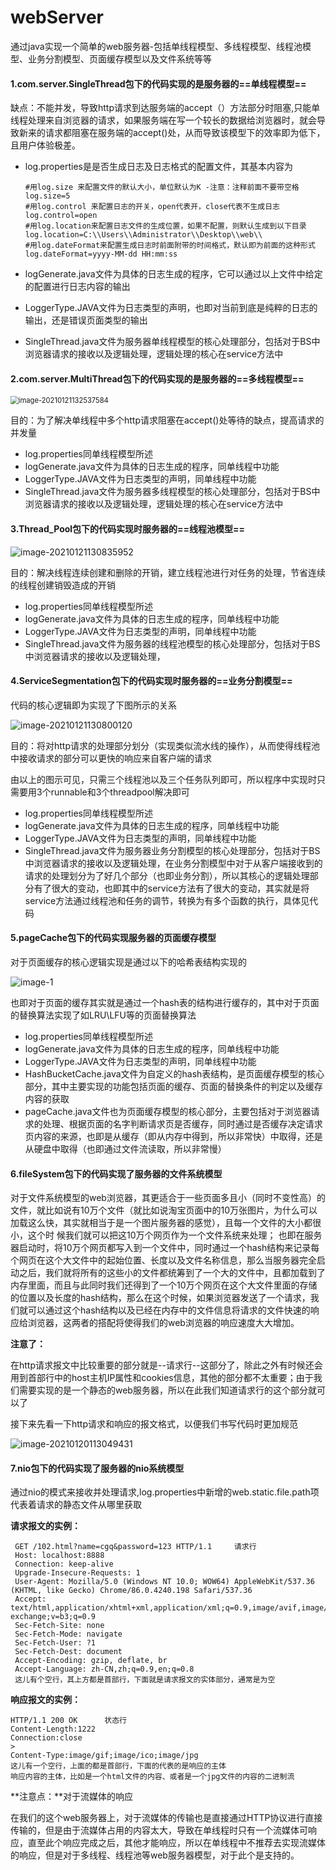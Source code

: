 # webServer
通过java实现一个简单的web服务器-包括单线程模型、多线程模型、线程池模型、业务分割模型、页面缓存模型以及文件系统等等
#### 1.com.server.SingleThread包下的代码实现的是服务器的==单线程模型==

缺点：不能并发，导致http请求到达服务端的accept（）方法部分时阻塞,只能单线程处理来自浏览器的请求，如果服务端在写一个较长的数据给浏览器时，就会导致新来的请求都阻塞在服务端的accept()处，从而导致该模型下的效率即为低下，且用户体验极差。
- log.properties是是否生成日志及日志格式的配置文件，其基本内容为

  ```properties
  #用log.size 来配置文件的默认大小，单位默认为K -注意：注释前面不要带空格
  log.size=5
  #用log.control 来配置日志的开关，open代表开，close代表不生成日志
  log.control=open
  #用log.location来配置日志文件的生成位置，如果不配置，则默认生成到以下目录
  log.location=C:\\Users\\Administrator\\Desktop\\web\\
  #用log.dateFormat来配置生成日志时前面附带的时间格式，默认即为前面的这种形式
  log.dateFormat=yyyy-MM-dd HH:mm:ss
  ```

- logGenerate.java文件为具体的日志生成的程序，它可以通过以上文件中给定的配置进行日志内容的输出

- LoggerType.JAVA文件为日志类型的声明，也即对当前到底是纯粹的日志的输出，还是错误页面类型的输出

- SingleThread.java文件为服务器单线程模型的核心处理部分，包括对于BS中浏览器请求的接收以及逻辑处理，逻辑处理的核心在service方法中

#### 2.com.server.MultiThread包下的代码实现的是服务器的==多线程模型==

<img src="https://github.com/cgq1314520/blog-img/blob/main/image-20210121132537584.png" alt="image-20210121132537584" style="zoom:80%;" />

目的：为了解决单线程中多个http请求阻塞在accept()处等待的缺点，提高请求的并发量

- log.properties同单线程模型所述
- logGenerate.java文件为具体的日志生成的程序，同单线程中功能
- LoggerType.JAVA文件为日志类型的声明，同单线程中功能
- SingleThread.java文件为服务器多线程模型的核心处理部分，包括对于BS中浏览器请求的接收以及逻辑处理，逻辑处理的核心在service方法中

#### 3.Thread_Pool包下的代码实现时服务器的==线程池模型==
![image-20210121130835952](https://github.com/cgq1314520/blog-img/blob/main/image-20210121130835952.png)

目的：解决线程连续创建和删除的开销，建立线程池进行对任务的处理，节省连续的线程创建销毁造成的开销

- log.properties同单线程模型所述
- logGenerate.java文件为具体的日志生成的程序，同单线程中功能
- LoggerType.JAVA文件为日志类型的声明，同单线程中功能
- SingleThread.java文件为服务器的线程池模型的核心处理部分，包括对于BS中浏览器请求的接收以及逻辑处理，

#### 4.ServiceSegmentation包下的代码实现时服务器的==业务分割模型==

代码的核心逻辑即为实现了下图所示的关系

![image-20210121130800120](https://github.com/cgq1314520/blog-img/blob/main/image-20210121130800120.png)

目的：将对http请求的处理部分划分（实现类似流水线的操作），从而使得线程池中接收请求的部分可以更快的响应来自客户端的请求

由以上的图示可见，只需三个线程池以及三个任务队列即可，所以程序中实现时只需要用3个runnable和3个threadpool解决即可

- log.properties同单线程模型所述
- logGenerate.java文件为具体的日志生成的程序，同单线程中功能
- LoggerType.JAVA文件为日志类型的声明，同单线程中功能
- SingleThread.java文件为服务器业务分割模型的核心处理部分，包括对于BS中浏览器请求的接收以及逻辑处理，在业务分割模型中对于从客户端接收到的请求的处理划分为了好几个部分（也即业务分割），所以其核心的逻辑处理部分有了很大的变动，也即其中的service方法有了很大的变动，其实就是将service方法通过线程池和任务的调节，转换为有多个函数的执行，具体见代码

#### 5.pageCache包下的代码实现服务器的页面缓存模型
对于页面缓存的核心逻辑实现是通过以下的哈希表结构实现的

![image-1](https://github.com/cgq1314520/blog-img/blob/main/1.png)

也即对于页面的缓存其实就是通过一个hash表的结构进行缓存的，其中对于页面的替换算法实现了如LRU\LFU等的页面替换算法

- log.properties同单线程模型所述
- logGenerate.java文件为具体的日志生成的程序，同单线程中功能
- LoggerType.JAVA文件为日志类型的声明，同单线程中功能
- HashBucketCache.java文件为自定义的hash表结构，是页面缓存模型的核心部分，其中主要实现的功能包括页面的缓存、页面的替换条件的判定以及缓存内容的获取
- pageCache.java文件也为页面缓存模型的核心部分，主要包括对于浏览器请求的处理、根据页面的名字判断请求页是否缓存，同时通过是否缓存决定请求页内容的来源，也即是从缓存（即从内存中得到，所以非常快）中取得，还是从硬盘中取得（也即通过文件流读取，所以非常慢）

#### 6.fileSystem包下的代码实现了服务器的文件系统模型
对于文件系统模型的web浏览器，其更适合于一些页面多且小（同时不变性高）的文件，就比如说有10万个文件（就比如说淘宝页面中的10万张图片，为什么可以加载这么快，其实就相当于是一个图片服务器的感觉），且每一个文件的大小都很小，这个时
候我们就可以把这10万个网页作为一个文件系统来处理；
也即在服务器启动时，将10万个网页都写入到一个文件中，同时通过一个hash结构来记录每个网页在这个大文件中的起始位置、长度以及文件名称信息，那么当服务器完全启动之后，我们就将所有的这些小的文件都统筹到了一个大的文件中，且都加载到了内存里面，而且与此同时我们还得到了一个10万个网页在这个大文件里面的存储的位置以及长度的hash结构，那么在这个时候，如果浏览器发送了一个请求，我们就可以通过这个hash结构以及已经在内存中的文件信息将请求的文件快速的响应给浏览器，这两者的搭配将使得我们的web浏览器的响应速度大大增加。

**注意了：**

在http请求报文中比较重要的部分就是--请求行--这部分了，除此之外有时候还会用到首部行中的host主机IP属性和cookies信息，其他的部分都不太重要；由于我们需要实现的是一个静态的web服务器，所以在此我们知道请求行的这个部分就可以了

接下来先看一下http请求和响应的报文格式，以便我们书写代码时更加规范

![image-20210120113049431](https://github.com/cgq1314520/blog-img/blob/main/image-20210120113049431.png)

#### 7.nio包下的代码实现了服务器的nio系统模型
 通过nio的模式来接收并处理请求,log.properties中新增的web.static.file.path项代表着请求的静态文件从哪里获取

**请求报文的实例：**
```properties
 GET /102.html?name=cgq&password=123 HTTP/1.1     请求行
 Host: localhost:8888
 Connection: keep-alive
 Upgrade-Insecure-Requests: 1
 User-Agent: Mozilla/5.0 (Windows NT 10.0; WOW64) AppleWebKit/537.36 (KHTML, like Gecko) Chrome/86.0.4240.198 Safari/537.36
 Accept: text/html,application/xhtml+xml,application/xml;q=0.9,image/avif,image/webp,image/apng,*/*;q=0.8,application/signed-exchange;v=b3;q=0.9
 Sec-Fetch-Site: none
 Sec-Fetch-Mode: navigate
 Sec-Fetch-User: ?1
 Sec-Fetch-Dest: document
 Accept-Encoding: gzip, deflate, br
 Accept-Language: zh-CN,zh;q=0.9,en;q=0.8                                                                                                                                       
 这儿有个空行，其上方都是首部行，下面就是请求报文的实体部分，通常是为空
 ```
                                                                                               

**响应报文的实例：**
```properties
HTTP/1.1 200 OK      状态行                                                                                                                           
Content-Length:1222                                                                                                                                                    
Connection:close                                                                                                                                                               > 
Content-Type:image/gif;image/ico;image/jpg           
这儿有一个空行，上面的都是首部行，下面的代表的是响应的主体
响应内容的主体，比如是一个html文件的内容、或者是一个jpg文件的内容的二进制流                                                                                                     
```

**注意点：**对于流媒体的响应

在我们的这个web服务器上，对于流媒体的传输也是直接通过HTTP协议进行直接传输的，但是由于流媒体占用的内容太大，导致在单线程时只有一个流媒体可响应，直至此个响应完成之后，其他才能响应，所以在单线程中不推荐去实现流媒体的响应，但是对于多线程、线程池等web服务器模型，对于此个是支持的。
